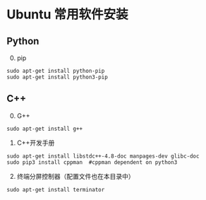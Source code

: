 # Ubuntu 常用软件安装
## Python
0. pip
```
sudo apt-get install python-pip
sudo apt-get install python3-pip
```

## C++ 
0. G++
```
sudo apt-get install g++
```
1. C++开发手册
```
sudo apt-get install libstdc++-4.8-doc manpages-dev glibc-doc
sudo pip3 install cppman  #cppman dependent on python3
```
2. 终端分屏控制器（配置文件也在本目录中）
```
sudo apt-get install terminator
```



